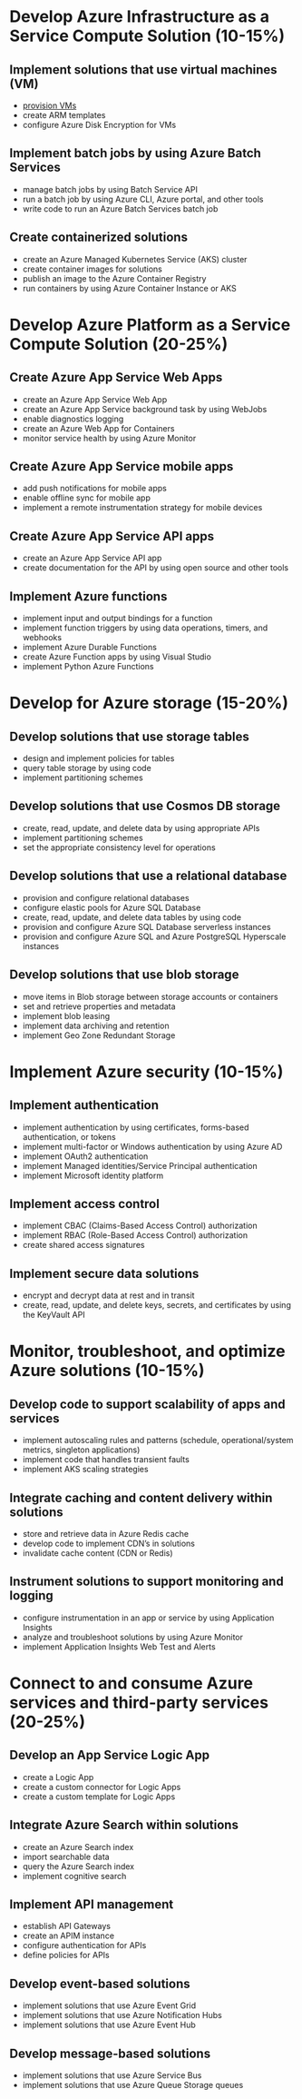 # Develop Azure Infrastructure as a Service Compute Solution (10-15%)
## Implement solutions that use virtual machines (VM)
* [provision VMs](IAS/IAS_VM.md)
* create ARM templates
* configure Azure Disk Encryption for VMs
## Implement batch jobs by using Azure Batch Services
* manage batch jobs by using Batch Service API
* run a batch job by using Azure CLI, Azure portal, and other tools
* write code to run an Azure Batch Services batch job
## Create containerized solutions
* create an Azure Managed Kubernetes Service (AKS) cluster
* create container images for solutions
* publish an image to the Azure Container Registry
* run containers by using Azure Container Instance or AKS
# Develop Azure Platform as a Service Compute Solution (20-25%)
## Create Azure App Service Web Apps
* create an Azure App Service Web App
* create an Azure App Service background task by using WebJobs
* enable diagnostics logging
* create an Azure Web App for Containers
* monitor service health by using Azure Monitor
## Create Azure App Service mobile apps
* add push notifications for mobile apps
* enable offline sync for mobile app
* implement a remote instrumentation strategy for mobile devices
## Create Azure App Service API apps
* create an Azure App Service API app
* create documentation for the API by using open source and other tools
## Implement Azure functions
* implement input and output bindings for a function
* implement function triggers by using data operations, timers, and webhooks
* implement Azure Durable Functions
* create Azure Function apps by using Visual Studio
* implement Python Azure Functions
# Develop for Azure storage (15-20%)
## Develop solutions that use storage tables
* design and implement policies for tables
* query table storage by using code
* implement partitioning schemes
## Develop solutions that use Cosmos DB storage
* create, read, update, and delete data by using appropriate APIs
* implement partitioning schemes
* set the appropriate consistency level for operations
## Develop solutions that use a relational database
* provision and configure relational databases
* configure elastic pools for Azure SQL Database
* create, read, update, and delete data tables by using code
* provision and configure Azure SQL Database serverless instances
* provision and configure Azure SQL and Azure PostgreSQL Hyperscale instances
## Develop solutions that use blob storage
* move items in Blob storage between storage accounts or containers
* set and retrieve properties and metadata
* implement blob leasing
* implement data archiving and retention
* implement Geo Zone Redundant Storage
# Implement Azure security (10-15%)
## Implement authentication
* implement authentication by using certificates, forms-based authentication, or tokens
* implement multi-factor or Windows authentication by using Azure AD
* implement OAuth2 authentication
* implement Managed identities/Service Principal authentication
* implement Microsoft identity platform
## Implement access control
* implement CBAC (Claims-Based Access Control) authorization
* implement RBAC (Role-Based Access Control) authorization
* create shared access signatures
## Implement secure data solutions
* encrypt and decrypt data at rest and in transit
* create, read, update, and delete keys, secrets, and certificates by using the KeyVault API
# Monitor, troubleshoot, and optimize Azure solutions (10-15%)
## Develop code to support scalability of apps and services
* implement autoscaling rules and patterns (schedule, operational/system metrics,
singleton applications)
* implement code that handles transient faults
* implement AKS scaling strategies
## Integrate caching and content delivery within solutions
* store and retrieve data in Azure Redis cache
* develop code to implement CDN’s in solutions
* invalidate cache content (CDN or Redis)
## Instrument solutions to support monitoring and logging
* configure instrumentation in an app or service by using Application Insights
* analyze and troubleshoot solutions by using Azure Monitor
* implement Application Insights Web Test and Alerts
# Connect to and consume Azure services and third-party services (20-25%)
## Develop an App Service Logic App
* create a Logic App
* create a custom connector for Logic Apps
* create a custom template for Logic Apps
## Integrate Azure Search within solutions
* create an Azure Search index
* import searchable data
* query the Azure Search index
* implement cognitive search
## Implement API management
* establish API Gateways
* create an APIM instance
* configure authentication for APIs
* define policies for APIs
## Develop event-based solutions
* implement solutions that use Azure Event Grid
* implement solutions that use Azure Notification Hubs
* implement solutions that use Azure Event Hub
## Develop message-based solutions
* implement solutions that use Azure Service Bus
* implement solutions that use Azure Queue Storage queues
